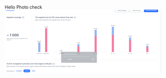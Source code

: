 Hello 
Photo check 
![alt text](https://github.com/levpravstudio/digitalgarden/blob/main/src/site/notes/image.png?raw=true)